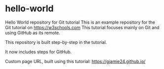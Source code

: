 # hello-world
Hello World repository for Git tutorial
This is an example repository for the Git tutorial on https://w3schools.com
This tutorial focuses mainly on Git and using GitHub as its remote.

This repository is built step-by-step in the tutorial.

It now includes steps for GitHub.

Custom page URL, built using this tutorial: https://gjamie24.github.io/ 
